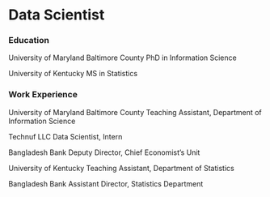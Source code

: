 # Data Scientist

### Education
University of Maryland Baltimore County	
PhD in Information Science

University of Kentucky 
MS in Statistics


### Work Experience
University of Maryland Baltimore County
Teaching Assistant, Department of Information Science

Technuf LLC
Data Scientist, Intern

Bangladesh Bank 
Deputy Director, Chief Economist’s Unit

University of Kentucky
Teaching Assistant, Department of Statistics

Bangladesh Bank
Assistant Director, Statistics Department



